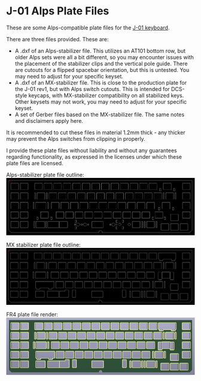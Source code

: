 # J-01 Alps Plate Files

These are some Alps-compatible plate files for the [J-01 keyboard](https://geekhack.org/index.php?topic=107597).

There are three files provided. These are:
* A .dxf of an Alps-stabilizer file. This utilizes an AT101 bottom row, but older Alps sets were all a bit different, so you may encounter issues with the placement of the stabilizer clips and the vertical pole guide. There are cutouts for a flipped spacebar orientation, but this is untested. You may need to adjust for your specific keyset.
* A .dxf of an MX-stabilizer file. This is close to the production plate for the J-01 rev1, but with Alps switch cutouts. This is intended for DCS-style keycaps, with MX-stabilizer compatibility on all stabilized keys. Other keysets may not work, you may need to adjust for your specific keyset.
* A set of Gerber files based on the MX-stabilizer file. The same notes and disclaimers apply here.

It is recommended to cut these files in material 1.2mm thick - any thicker may prevent the Alps switches from clipping in properly.

I provide these plate files without liability and without any guarantees regarding functionality, as expressed in the licenses under which these plate files are licensed.


Alps-stabilizer plate file outline:
![Screenshot of Alps-stabilizer plate file](https://raw.githubusercontent.com/andygunn/J-01-PCB-Alps/main/renders/J-01_Alps_Alps-stab_plate_outline.png)

MX stabilizer plate file outline:
![Screenshot of MX-stabilizer plate file](https://raw.githubusercontent.com/andygunn/J-01-PCB-Alps/main/renders/J-01_Alps_MX-stab_plate_outline.png)

FR4 plate file render:
![Render of J-01 Alps FR4 plate file](https://raw.githubusercontent.com/andygunn/J-01-PCB-Alps/main/renders/J-01_Alps_FR4_MX-stab_plate_outline.png)
